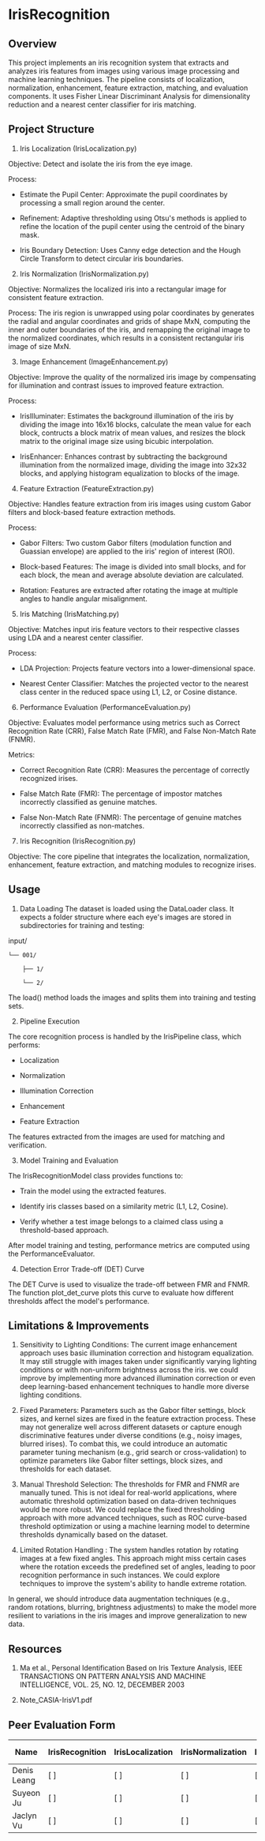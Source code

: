 # IrisRecognition
## Overview

This project implements an iris recognition system that extracts and analyzes iris features from images using various image processing and machine learning techniques. The pipeline consists of localization, normalization, enhancement, feature extraction, matching, and evaluation components. It uses Fisher Linear Discriminant Analysis for dimensionality reduction and a nearest center classifier for iris matching.

## Project Structure

1. Iris Localization (IrisLocalization.py)

Objective: Detect and isolate the iris from the eye image.

Process: 

- Estimate the Pupil Center: Approximate the pupil coordinates by processing a small region around the center. 

- Refinement: Adaptive thresholding using Otsu's methods is applied to refine the location of the pupil center using the centroid of the binary mask.

- Iris Boundary Detection: Uses Canny edge detection and the Hough Circle Transform to detect circular iris boundaries.

2. Iris Normalization (IrisNormalization.py)

Objective: Normalizes the localized iris into a rectangular image for consistent feature extraction.

Process: The iris region is unwrapped using polar coordinates by generates the radial and angular coordinates and grids of shape MxN, computing the inner and outer boundaries of the iris, and remapping the original image to the normalized coordinates, which results in a consistent rectangular iris image of size MxN.

3. Image Enhancement (ImageEnhancement.py)

Objective: Improve the quality of the normalized iris image by compensating for illumination and contrast issues to improved feature extraction. 

Process:

- IrisIlluminater: Estimates the background illumination of the iris by dividing the image into 16x16 blocks, calculate the mean value for each block, contructs a block matrix of mean values, and resizes the block matrix to the original image size using bicubic interpolation. 

- IrisEnhancer: Enhances contrast by subtracting the background illumination from the normalized image, dividing the image into 32x32 blocks, and applying histogram equalization to blocks of the image.

4. Feature Extraction (FeatureExtraction.py)

Objective: Handles feature extraction from iris images using custom Gabor filters and block-based feature extraction methods.

Process:

- Gabor Filters: Two custom Gabor filters (modulation function and Guassian envelope) are applied to the iris' region of interest (ROI).

- Block-based Features: The image is divided into small blocks, and for each block, the mean and average absolute deviation are calculated.

- Rotation: Features are extracted after rotating the image at multiple angles to handle angular misalignment.

5. Iris Matching (IrisMatching.py)

Objective: Matches input iris feature vectors to their respective classes using LDA and a nearest center classifier.

Process:

- LDA Projection: Projects feature vectors into a lower-dimensional space.

- Nearest Center Classifier: Matches the projected vector to the nearest class center in the reduced space using L1, L2, or Cosine distance.

6. Performance Evaluation (PerformanceEvaluation.py)

Objective: Evaluates model performance using metrics such as Correct Recognition Rate (CRR), False Match Rate (FMR), and False Non-Match Rate (FNMR).

Metrics:

- Correct Recognition Rate (CRR): Measures the percentage of correctly recognized irises.

- False Match Rate (FMR): The percentage of impostor matches incorrectly classified as genuine matches.

- False Non-Match Rate (FNMR): The percentage of genuine matches incorrectly classified as non-matches.

7. Iris Recognition (IrisRecognition.py)

Objective: The core pipeline that integrates the localization, normalization, enhancement, feature extraction, and matching modules to recognize irises.

## Usage

1. Data Loading
The dataset is loaded using the DataLoader class. It expects a folder structure where each eye's images are stored in subdirectories for training and testing:

input/

    └── 001/
    
        ├── 1/
        
        └── 2/
        
The load() method loads the images and splits them into training and testing sets.

2. Pipeline Execution

The core recognition process is handled by the IrisPipeline class, which performs:

- Localization

- Normalization

- Illumination Correction

- Enhancement

- Feature Extraction

The features extracted from the images are used for matching and verification.

3. Model Training and Evaluation

The IrisRecognitionModel class provides functions to:

- Train the model using the extracted features.

- Identify iris classes based on a similarity metric (L1, L2, Cosine).

- Verify whether a test image belongs to a claimed class using a threshold-based approach.

After model training and testing, performance metrics are computed using the PerformanceEvaluator.

4. Detection Error Trade-off (DET) Curve

The DET Curve is used to visualize the trade-off between FMR and FNMR. The function plot_det_curve plots this curve to evaluate how different thresholds affect the model's performance. 

## Limitations & Improvements

1. Sensitivity to Lighting Conditions: The current image enhancement approach uses basic illumination correction and histogram equalization. It may still struggle with images taken under significantly varying lighting conditions or with non-uniform brightness across the iris.  we could improve by implementing more advanced illumination correction or even deep learning-based enhancement techniques to handle more diverse lighting conditions.
   
2. Fixed Parameters: Parameters such as the Gabor filter settings, block sizes, and kernel sizes are fixed in the feature extraction process. These may not generalize well across different datasets or capture enough discriminative features under diverse conditions (e.g., noisy images, blurred irises). To combat this, we could introduce an automatic parameter tuning mechanism (e.g., grid search or cross-validation) to optimize parameters like Gabor filter settings, block sizes, and thresholds for each dataset.

3. Manual Threshold Selection: The thresholds for FMR and FNMR are manually tuned. This is not ideal for real-world applications, where automatic threshold optimization based on data-driven techniques would be more robust. We could replace the fixed thresholding approach with more advanced techniques, such as ROC curve-based threshold optimization or using a machine learning model to determine thresholds dynamically based on the dataset.

4. Limited Rotation Handling : The system handles rotation by rotating images at a few fixed angles. This approach might miss certain cases where the rotation exceeds the predefined set of angles, leading to poor recognition performance in such instances. We could explore techniques to improve the system's ability to handle extreme rotation.

In general, we should introduce data augmentation techniques (e.g., random rotations, blurring, brightness adjustments) to make the model more resilient to variations in the iris images and improve generalization to new data.

## Resources 

1. Ma et al., Personal Identification Based on Iris
Texture Analysis, IEEE TRANSACTIONS ON
PATTERN ANALYSIS AND MACHINE
INTELLIGENCE, VOL. 25, NO. 12, DECEMBER
2003

2. Note_CASIA-IrisV1.pdf

## Peer Evaluation Form 

| Name       | IrisRecognition | IrisLocalization | IrisNormalization | ImageEnhancement | FeatureExtraction | IrisMatching | PerformanceEvaluation | Readme File |
|------------|-----------------|------------------|--------------------|------------------|-------------------|--------------|-----------------------|-------------|
| Denis Leang | [ ]             | [ ]              | [ ]                | [ ]              | [ ]               | [ ]          | [ ]                   | [ ]         |
| Suyeon Ju   | [ ]             | [ ]              | [ ]                | [ ]              | [ ]               | [ ]          | [ ]                   | [ ]         |
| Jaclyn Vu   | [ ]             | [ ]              | [ ]                | [x]              | [x]               | [x]          | [x]                   | [x]         |

